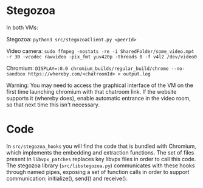 # Stegozoa

In both VMs:

Stegozoa: `python3 src/stegozoaClient.py <peerId>`

Video camera: `sudo ffmpeg -nostats -re -i SharedFolder/some_video.mp4 -r 30 -vcodec rawvideo -pix_fmt yuv420p -threads 0 -f v4l2 /dev/video0`

Chromium: `DISPLAY=:0.0 chromium_builds/regular_build/chrome --no-sandbox https://whereby.com/<chatroomId> > output.log`

Warning: You may need to access the graphical interface of the VM on the first time launching chromium with that chatroom link. If the website supports it (whereby does), enable automatic entrance in the video room, so that next time this isn't necessary.

# Code

In `src/stegozoa_hooks` you will find the code that is bundled with Chromium, which implements the embedding and extraction functions. The set of files present in `libvpx_patches` replaces key libvpx files in order to call this code. The stegozoa library (`src/libstegozoa.py`) communicates with these hooks through named pipes, exposing a set of function calls in order to support communication: initialize(), send() and receive().

